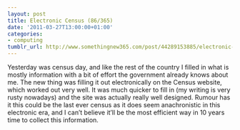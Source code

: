 ```yaml
---
layout: post
title: Electronic Census (86/365)
date: '2011-03-27T13:00:00+01:00'
categories:
- computing
tumblr_url: http://www.somethingnew365.com/post/44289153885/electronic-census-86365
---
```

Yesterday was census day, and like the rest of the country I filled in what is mostly information with a bit of effort the government already knows about me.
The new thing was filling it out electronically on the Census website, which worked out very well. It was much quicker to fill in (my writing is very rusty nowadays) and the site was actually really well designed.
Rumour has it this could be the last ever census as it does seem anachronistic in this electronic era, and I can’t believe it’ll be the most efficient way in 10 years time to collect this information.

